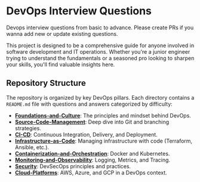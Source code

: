 # DevOps Interview Questions
Devops interview questions from basic to advance. Please create PRs if you wanna add new or update existing questions.

This project is designed to be a comprehensive guide for anyone involved in software development and IT operations. Whether you're a junior engineer trying to understand the fundamentals or a seasoned pro looking to sharpen your skills, you'll find valuable insights here.


## Repository Structure

The repository is organized by key DevOps pillars. Each directory contains a `README.md` file with questions and answers categorized by difficulty:

* **<a href= "https://github.com/bhanubokkasam/devops-interview-questions/tree/main/Foundations-and-Culture#foundations-and-culture">Foundations-and-Culture</a>**: The principles and mindset behind DevOps.
* **<a href= "https://github.com/bhanubokkasam/devops-interview-questions/tree/main/Source-Code-Management#source-code-management">Source-Code-Management</a>**: Deep dive into Git and branching strategies.
* **<a href= "https://github.com/bhanubokkasam/devops-interview-questions/tree/main/CI-CD#cicd-continuous-integration-continuous-delivery-continuous-deployment">CI-CD</a>**: Continuous Integration, Delivery, and Deployment.
* **<a href= "https://github.com/bhanubokkasam/devops-interview-questions/tree/main/Infrastructure-as-Code#infrastructure-as-code-iac">Infrastructure-as-Code</a>**: Managing infrastructure with code (Terraform, Ansible, etc.).
* **<a href= "https://github.com/bhanubokkasam/devops-interview-questions/tree/main/Containerization-and-Orchestration#containerization-and-orchestration">Containerization-and-Orchestration</a>**: Docker and Kubernetes.
* **<a href= "https://github.com/bhanubokkasam/devops-interview-questions/tree/main/Monitoring-and-Observability#monitoring-and-observability">Monitoring-and-Observability</a>**: Logging, Metrics, and Tracing.
* **<a href= "https://github.com/bhanubokkasam/devops-interview-questions/tree/main/Security#security-devsecops">Security</a>**: DevSecOps principles and practices.
* **<a href= "https://github.com/bhanubokkasam/devops-interview-questions/tree/main/Cloud-Platforms#cloud-platforms">Cloud-Platforms</a>**: AWS, Azure, and GCP in a DevOps context.
